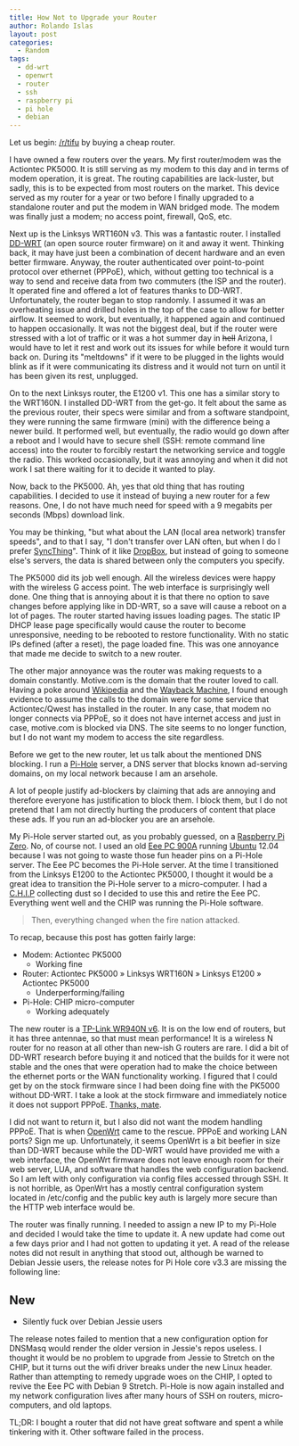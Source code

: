```yaml
---
title: How Not to Upgrade your Router
author: Rolando Islas
layout: post
categories:
  - Random
tags:
  - dd-wrt
  - openwrt
  - router
  - ssh
  - raspberry pi
  - pi hole
  - debian
---
```


Let us begin: [/r/tifu](https://www.reddit.com/r/tifu/) by buying a cheap 
 router.
 
I have owned a few routers over the years. My first router/modem was the
 Actiontec PK5000. It is still serving as my modem to this day and in terms of
 modem operation, it is great. The routing capabilities are lack-luster, but
 sadly, this is to be expected from most routers on the market. This device
 served as my router for a year or two before I finally upgraded to a
 standalone router and put the modem in WAN bridged mode. The modem was
 finally just a modem; no access point, firewall, QoS, etc.
 
Next up is the Linksys WRT160N v3. This was a fantastic router. I installed
[DD-WRT](https://www.dd-wrt.com/site/) (an open source router firmware) 
 on it and away it went. Thinking back, it may have just been a combination
 of decent hardware and an even better firmware. Anyway, the router
 authenticated over point-to-point protocol over ethernet (PPPoE), which,
 without getting too technical is a way to send and receive data from
 two commuters (the ISP and the router). It operated fine and offered a
 lot of features thanks to DD-WRT. Unfortunately, the router began to stop
 randomly. I assumed it was an overheating issue and drilled holes in the
 top of the case to allow for better airflow. It seemed to work, but
 eventually, it happened again and continued to happen occasionally. It
 was not the biggest deal, but if the router were stressed with a lot of
 traffic or it was a hot summer day in ~~hell~~ Arizona, I would have to
 let it rest and work out its issues for while before it would turn back
 on. During its "meltdowns" if it were to be plugged in the lights would
 blink as if it were communicating its distress and it would not turn on
 until it has been given its rest, unplugged.
 
On to the next Linksys router, the E1200 v1. This one has a similar story 
 to the WRT160N. I installed DD-WRT from the get-go. It felt about the
 same as the previous router, their specs were similar and from a software
 standpoint, they were running the same firmware (mini) with the
 difference being a newer build.
 It performed well, but eventually, the radio would go down after a reboot
 and I would have to secure shell (SSH: remote command line access) into
 the router to forcibly restart the networking service and toggle the radio.
 This worked occasionally, but it was annoying and when it did not work I
 sat there waiting for it to decide it wanted to play.
 
Now, back to the PK5000. Ah, yes that old thing that has routing
 capabilities. I decided to use it instead of buying a new router for a
 few reasons. One, I do not have much need for speed with a 9 
 megabits per seconds (Mbps) download link. 
 
You may be thinking, "but what about the LAN (local area network) 
 transfer speeds", and to that I say, "I don't transfer over LAN often, 
 but when I do I prefer [SyncThing](https://syncthing.net/)". 
 Think of it like [DropBox](https://www.dropbox.com/), but instead of 
 going to someone else's servers, the data is shared between only 
 the computers you specify.
 
The PK5000 did its job well enough. All the wireless devices were happy
 with the wireless G access point. The web interface is surprisingly well
 done. One thing that is annoying about it is that there no option to save
 changes before applying like in DD-WRT, so a save will cause a
 reboot on a lot of pages. The router started having issues loading pages.
 The static IP DHCP lease page specifically would cause the router to 
 become unresponsive, needing to be rebooted to restore functionality. 
 With no static IPs defined (after a reset), the page loaded fine. This was
 one annoyance that made me decide to switch to a new router.

The other major annoyance was the router was making requests to a domain
 constantly. Motive.com is the domain that the router loved to call.
 Having a poke around 
 [Wikipedia](https://en.wikipedia.org/wiki/Motive,_Inc) and the
 [Wayback Machine](https://web.archive.org/web/20111016031055/http://www.motive.com/),
 I found enough evidence to assume the calls to the domain were for some
 service that Actiontec/Qwest has installed in the router. In any case, that
 modem no longer connects via PPPoE, so it does not have internet access
 and just in case, motive.com is blocked via DNS. The site seems to no
 longer function, but I do not want my modem to access the site regardless.
 
Before we get to the new router, let us talk about the mentioned DNS blocking.
 I run a [Pi-Hole](https://pi-hole.net/) server, a DNS server that blocks 
 known ad-serving domains, on my local network because I am an arsehole.

A lot of people justify ad-blockers by claiming that ads are annoying and
 therefore everyone has justification to block them. I block
 them, but I do not pretend that I am not directly hurting the producers of
 content that place these ads. If you run an ad-blocker you are an arsehole.
 
My Pi-Hole server started out, as you probably guessed, on a 
 [Raspberry Pi Zero](https://www.raspberrypi.org/products/raspberry-pi-zero/).
 No, of course not. I used an old 
 [Eee PC 900A](https://en.wikipedia.org/wiki/Asus_Eee_PC#Eee_900_series)
 running 
 [Ubuntu](https://en.wikipedia.org/wiki/Ubuntu_%28operating_system%29) 
 12.04 because I was not going to waste those fun header pins on a Pi-Hole
 server. The Eee PC becomes the Pi-Hole server. At the time I transitioned
 from the Linksys E1200 to the Actiontec PK5000, I thought it would be a
 great idea to transition the Pi-Hole server to a micro-computer. I had
 a [C.H.I.P](https://getchip.com/pages/chip) collecting dust so I decided
 to use this and retire the Eee PC. Everything went well and the CHIP
 was running the Pi-Hole software.
 
> Then, everything changed when the fire nation attacked.
 
To recap, because this post has gotten fairly large:

- Modem: Actiontec PK5000
  - Working fine
- Router: Actiontec PK5000 » Linksys WRT160N » Linksys E1200 » Actiontec PK5000
  - Underperforming/failing
- Pi-Hole: CHIP micro-computer
  - Working adequately
 
The new router is a 
 [TP-Link WR940N v6](https://smile.amazon.com/dp/B003Y5RYNY/). 
 It is on the low end of routers, but it has three antennae, so that must 
 mean performance! It is a wireless N router for no reason at all other
 than new-ish G routers are rare. I did a bit of DD-WRT research before
 buying it and noticed that the builds for it were not stable and the ones
 that were operation had to make the choice between the ethernet ports or
 the WAN functionality working. I figured that I could get by on the
 stock firmware since I had been doing fine with the PK5000 without DD-WRT.
 I take a look at the stock firmware and immediately notice it does not
 support PPPoE. [Thanks, mate](http://www.tf2sounds.com/254).
 
I did not want to return it, but I also did not want the modem handling
 PPPoE. That is when [OpenWrt](https://openwrt.org/) came to the rescue.
 PPPoE and working LAN ports? Sign me up. Unfortunately, it seems OpenWrt
 is a bit beefier in size than DD-WRT because while the DD-WRT would have
 provided me with a web interface, the OpenWrt firmware does not leave
 enough room for their web server, LUA, and software that handles the web
 configuration backend. So I am left with only configuration via config
 files accessed through SSH. It is not horrible, as OpenWrt has a mostly
 central configuration system located in /etc/config and the public key
 auth is largely more secure than the HTTP web interface would be.
 
The router was finally running. I needed to assign a new IP to my Pi-Hole
 and decided I would take the time to update it. A new update had come out
 a few days prior and I had not gotten to updating it yet. A read of the
 release notes did not result in anything that stood out, although be
 warned to Debian Jessie users, the release notes for Pi Hole core v3.3
 are missing the following line:
 
## New

- Silently fuck over Debian Jessie users

The release notes failed to mention that a new configuration option for
 DNSMasq would render the older version in Jessie's repos useless. I
 thought it would be no problem to upgrade from Jessie to Stretch on the
 CHIP, but it turns out the wifi driver breaks under the new Linux 
 header. Rather than attempting to remedy upgrade woes on the CHIP, I
 opted to revive the Eee PC with Debian 9 Stretch. Pi-Hole is now again
 installed and my network configuration lives after many hours of SSH
 on routers, micro-computers, and old laptops.
 
TL;DR: I bought a router that did not have great software and spent a while
 tinkering with it. Other software failed in the process.